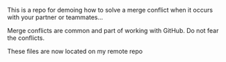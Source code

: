 This is a repo for demoing how to solve a merge conflict when it occurs with your partner or teammates...

Merge conflicts are common and part of working with GitHub. Do not fear the conflicts.

These files are now located on my remote repo
